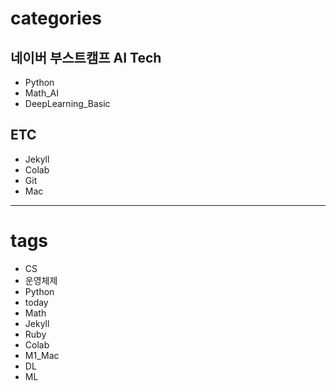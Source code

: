 
# categories

## 네이버 부스트캠프 AI Tech

- Python
- Math_AI
- DeepLearning_Basic

## ETC

- Jekyll
- Colab
- Git
- Mac

---

# tags

- CS
- 운영체제
- Python
- today
- Math
- Jekyll
- Ruby
- Colab
- M1_Mac
- DL
- ML
